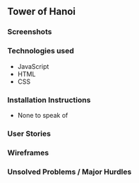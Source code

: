 ## Tower of Hanoi

### Screenshots

### Technologies used
* JavaScript
* HTML
* CSS

### Installation Instructions
* None to speak of

### User Stories

### Wireframes

### Unsolved Problems / Major Hurdles